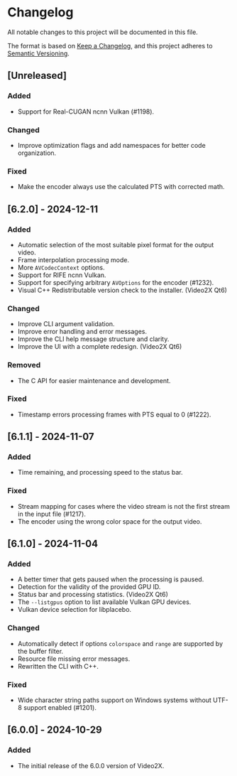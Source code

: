 # Changelog

All notable changes to this project will be documented in this file.

The format is based on [Keep a Changelog](https://keepachangelog.com/en/1.1.0/),
and this project adheres to [Semantic Versioning](https://semver.org/spec/v2.0.0.html).

## [Unreleased]

### Added

- Support for Real-CUGAN ncnn Vulkan (#1198).

### Changed

- Improve optimization flags and add namespaces for better code organization.

### Fixed

- Make the encoder always use the calculated PTS with corrected math.

## [6.2.0] - 2024-12-11

### Added

- Automatic selection of the most suitable pixel format for the output video.
- Frame interpolation processing mode.
- More `AVCodecContext` options.
- Support for RIFE ncnn Vulkan.
- Support for specifying arbitrary `AVOptions` for the encoder (#1232).
- Visual C++ Redistributable version check to the installer. (Video2X Qt6)

### Changed

- Improve CLI argument validation.
- Improve error handling and error messages.
- Improve the CLI help message structure and clarity.
- Improve the UI with a complete redesign. (Video2X Qt6)

### Removed

- The C API for easier maintenance and development.

### Fixed

- Timestamp errors processing frames with PTS equal to 0 (#1222).

## [6.1.1] - 2024-11-07

### Added

- Time remaining, and processing speed to the status bar.

### Fixed

- Stream mapping for cases where the video stream is not the first stream in the input file (#1217).
- The encoder using the wrong color space for the output video.

## [6.1.0] - 2024-11-04

### Added

- A better timer that gets paused when the processing is paused.
- Detection for the validity of the provided GPU ID.
- Status bar and processing statistics. (Video2X Qt6)
- The `--listgpus` option to list available Vulkan GPU devices.
- Vulkan device selection for libplacebo.

### Changed

- Automatically detect if options `colorspace` and `range` are supported by the buffer filter.
- Resource file missing error messages.
- Rewritten the CLI with C++.

### Fixed

- Wide character string paths support on Windows systems without UTF-8 support enabled (#1201).

## [6.0.0] - 2024-10-29

### Added

- The initial release of the 6.0.0 version of Video2X.
